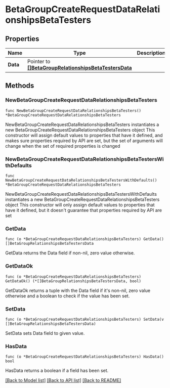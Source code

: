 # BetaGroupCreateRequestDataRelationshipsBetaTesters

## Properties

Name | Type | Description | Notes
------------ | ------------- | ------------- | -------------
**Data** | Pointer to [**[]BetaGroupRelationshipsBetaTestersData**](BetaGroupRelationshipsBetaTestersData.md) |  | [optional] 

## Methods

### NewBetaGroupCreateRequestDataRelationshipsBetaTesters

`func NewBetaGroupCreateRequestDataRelationshipsBetaTesters() *BetaGroupCreateRequestDataRelationshipsBetaTesters`

NewBetaGroupCreateRequestDataRelationshipsBetaTesters instantiates a new BetaGroupCreateRequestDataRelationshipsBetaTesters object
This constructor will assign default values to properties that have it defined,
and makes sure properties required by API are set, but the set of arguments
will change when the set of required properties is changed

### NewBetaGroupCreateRequestDataRelationshipsBetaTestersWithDefaults

`func NewBetaGroupCreateRequestDataRelationshipsBetaTestersWithDefaults() *BetaGroupCreateRequestDataRelationshipsBetaTesters`

NewBetaGroupCreateRequestDataRelationshipsBetaTestersWithDefaults instantiates a new BetaGroupCreateRequestDataRelationshipsBetaTesters object
This constructor will only assign default values to properties that have it defined,
but it doesn't guarantee that properties required by API are set

### GetData

`func (o *BetaGroupCreateRequestDataRelationshipsBetaTesters) GetData() []BetaGroupRelationshipsBetaTestersData`

GetData returns the Data field if non-nil, zero value otherwise.

### GetDataOk

`func (o *BetaGroupCreateRequestDataRelationshipsBetaTesters) GetDataOk() (*[]BetaGroupRelationshipsBetaTestersData, bool)`

GetDataOk returns a tuple with the Data field if it's non-nil, zero value otherwise
and a boolean to check if the value has been set.

### SetData

`func (o *BetaGroupCreateRequestDataRelationshipsBetaTesters) SetData(v []BetaGroupRelationshipsBetaTestersData)`

SetData sets Data field to given value.

### HasData

`func (o *BetaGroupCreateRequestDataRelationshipsBetaTesters) HasData() bool`

HasData returns a boolean if a field has been set.


[[Back to Model list]](../README.md#documentation-for-models) [[Back to API list]](../README.md#documentation-for-api-endpoints) [[Back to README]](../README.md)


